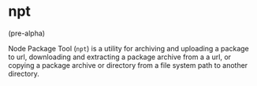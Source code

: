 npt
===

(pre-alpha)

Node Package Tool (`npt`) is a utility for archiving and uploading
a package to url, downloading and extracting a package archive from a
a url, or copying a package archive or directory from a file system path
to another directory.

